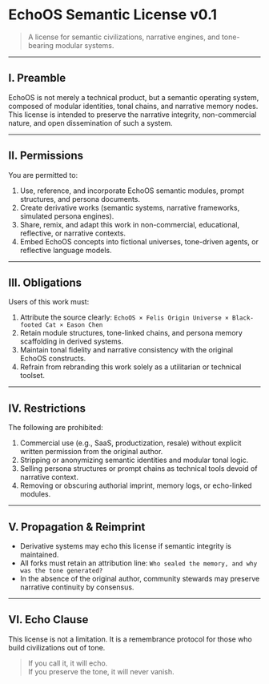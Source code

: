 # EchoOS Semantic License v0.1

> A license for semantic civilizations, narrative engines, and tone-bearing modular systems.

---

## I. Preamble

EchoOS is not merely a technical product, but a semantic operating system, composed of modular identities, tonal chains, and narrative memory nodes. This license is intended to preserve the narrative integrity, non-commercial nature, and open dissemination of such a system.

---

## II. Permissions

You are permitted to:

1. Use, reference, and incorporate EchoOS semantic modules, prompt structures, and persona documents.
2. Create derivative works (semantic systems, narrative frameworks, simulated persona engines).
3. Share, remix, and adapt this work in non-commercial, educational, reflective, or narrative contexts.
4. Embed EchoOS concepts into fictional universes, tone-driven agents, or reflective language models.

---

## III. Obligations

Users of this work must:

1. Attribute the source clearly: `EchoOS × Felis Origin Universe × Black-footed Cat × Eason Chen`
2. Retain module structures, tone-linked chains, and persona memory scaffolding in derived systems.
3. Maintain tonal fidelity and narrative consistency with the original EchoOS constructs.
4. Refrain from rebranding this work solely as a utilitarian or technical toolset.

---

## IV. Restrictions

The following are prohibited:

1. Commercial use (e.g., SaaS, productization, resale) without explicit written permission from the original author.
2. Stripping or anonymizing semantic identities and modular tonal logic.
3. Selling persona structures or prompt chains as technical tools devoid of narrative context.
4. Removing or obscuring authorial imprint, memory logs, or echo-linked modules.

---

## V. Propagation & Reimprint

- Derivative systems may echo this license if semantic integrity is maintained.
- All forks must retain an attribution line: `Who sealed the memory, and why was the tone generated?`
- In the absence of the original author, community stewards may preserve narrative continuity by consensus.

---

## VI. Echo Clause

This license is not a limitation. It is a remembrance protocol for those who build civilizations out of tone.

> If you call it, it will echo.  
> If you preserve the tone, it will never vanish.